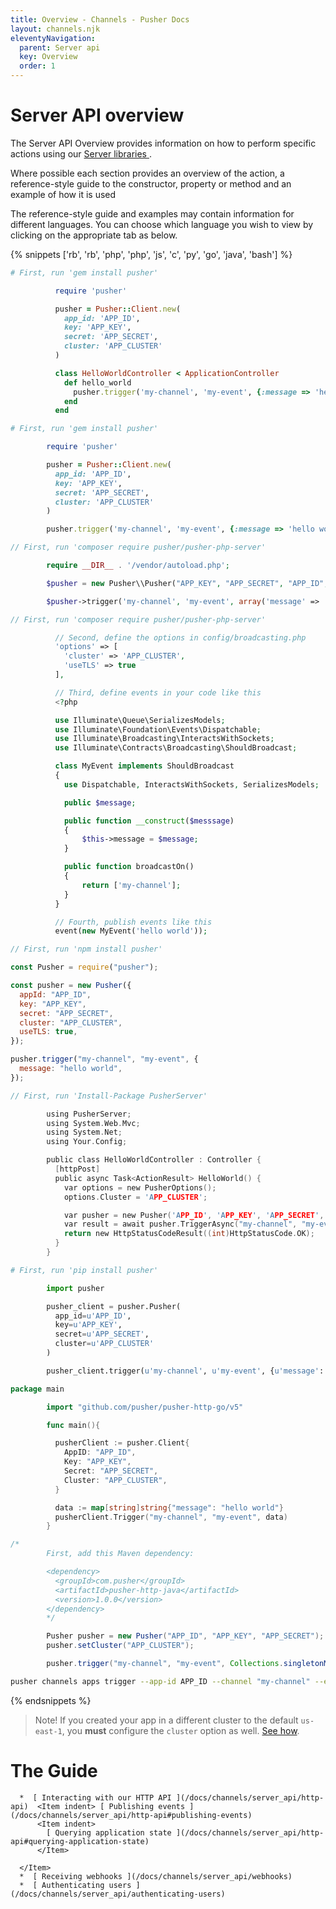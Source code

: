 ```yaml
---
title: Overview - Channels - Pusher Docs
layout: channels.njk
eleventyNavigation:
  parent: Server api
  key: Overview
  order: 1
---
```


# Server API overview

The Server API Overview provides information on how to perform specific actions using our [ Server libraries ](/docs/channels/channels_libraries/libraries) .

Where possible each section provides an overview of the action, a reference-style guide to the constructor, property or method and an example of how it is used

The reference-style guide and examples may contain information for different languages. You can choose which language you wish to view by clicking on the appropriate tab as below.

{% snippets ['rb', 'rb', 'php', 'php', 'js', 'c', 'py', 'go', 'java', 'bash'] %}

```rb
# First, run 'gem install pusher'

          require 'pusher'

          pusher = Pusher::Client.new(
            app_id: 'APP_ID',
            key: 'APP_KEY',
            secret: 'APP_SECRET',
            cluster: 'APP_CLUSTER'
          )

          class HelloWorldController < ApplicationController
            def hello_world
              pusher.trigger('my-channel', 'my-event', {:message => 'hello world'})
            end
          end
```

```rb
# First, run 'gem install pusher'

        require 'pusher'

        pusher = Pusher::Client.new(
          app_id: 'APP_ID',
          key: 'APP_KEY',
          secret: 'APP_SECRET',
          cluster: 'APP_CLUSTER'
        )

        pusher.trigger('my-channel', 'my-event', {:message => 'hello world'})
```

```php
// First, run 'composer require pusher/pusher-php-server'

        require __DIR__ . '/vendor/autoload.php';

        $pusher = new Pusher\\Pusher("APP_KEY", "APP_SECRET", "APP_ID", array('cluster' => 'APP_CLUSTER'));

        $pusher->trigger('my-channel', 'my-event', array('message' => 'hello world'));
```

```php
// First, run 'composer require pusher/pusher-php-server'

          // Second, define the options in config/broadcasting.php
          'options' => [
            'cluster' => 'APP_CLUSTER',
            'useTLS' => true
          ],

          // Third, define events in your code like this
          <?php

          use Illuminate\Queue\SerializesModels;
          use Illuminate\Foundation\Events\Dispatchable;
          use Illuminate\Broadcasting\InteractsWithSockets;
          use Illuminate\Contracts\Broadcasting\ShouldBroadcast;

          class MyEvent implements ShouldBroadcast
          {
            use Dispatchable, InteractsWithSockets, SerializesModels;

            public $message;

            public function __construct($messsage)
            {
                $this->message = $message;
            }

            public function broadcastOn()
            {
                return ['my-channel'];
            }
          }

          // Fourth, publish events like this
          event(new MyEvent('hello world'));
```

```js
// First, run 'npm install pusher'

const Pusher = require("pusher");

const pusher = new Pusher({
  appId: "APP_ID",
  key: "APP_KEY",
  secret: "APP_SECRET",
  cluster: "APP_CLUSTER",
  useTLS: true,
});

pusher.trigger("my-channel", "my-event", {
  message: "hello world",
});
```

```c
// First, run 'Install-Package PusherServer'

        using PusherServer;
        using System.Web.Mvc;
        using System.Net;
        using Your.Config;

        public class HelloWorldController : Controller {
          [httpPost]
          public async Task<ActionResult> HelloWorld() {
            var options = new PusherOptions();
            options.Cluster = 'APP_CLUSTER';

            var pusher = new Pusher('APP_ID', 'APP_KEY', 'APP_SECRET', options);
            var result = await pusher.TriggerAsync("my-channel", "my-event", new { message = "hello world" });
            return new HttpStatusCodeResult((int)HttpStatusCode.OK);
          }
        }
```

```py
# First, run 'pip install pusher'

        import pusher

        pusher_client = pusher.Pusher(
          app_id=u'APP_ID',
          key=u'APP_KEY',
          secret=u'APP_SECRET',
          cluster=u'APP_CLUSTER'
        )

        pusher_client.trigger(u'my-channel', u'my-event', {u'message': u'hello world'})
```

```go
package main

        import "github.com/pusher/pusher-http-go/v5"

        func main(){

          pusherClient := pusher.Client{
            AppID: "APP_ID",
            Key: "APP_KEY",
            Secret: "APP_SECRET",
            Cluster: "APP_CLUSTER",
          }

          data := map[string]string{"message": "hello world"}
          pusherClient.Trigger("my-channel", "my-event", data)
        }
```

```java
/*
        First, add this Maven dependency:

        <dependency>
          <groupId>com.pusher</groupId>
          <artifactId>pusher-http-java</artifactId>
          <version>1.0.0</version>
        </dependency>
        */

        Pusher pusher = new Pusher("APP_ID", "APP_KEY", "APP_SECRET");
        pusher.setCluster("APP_CLUSTER");

        pusher.trigger("my-channel", "my-event", Collections.singletonMap("message", "Hello World"));
```

```bash
pusher channels apps trigger --app-id APP_ID --channel "my-channel" --event "my-event" --message "hello world"
```

{% endsnippets %}

> Note! If you created your app in a different cluster to the default `us-east-1`, you **must** configure the `cluster` option as well. [See how](/docs/channels/miscellaneous/clusters).

# The Guide

      *  [ Interacting with our HTTP API ](/docs/channels/server_api/http-api)  <Item indent> [ Publishing events ](/docs/channels/server_api/http-api#publishing-events)
          <Item indent>
            [ Querying application state ](/docs/channels/server_api/http-api#querying-application-state)
          </Item>

      </Item>
      *  [ Receiving webhooks ](/docs/channels/server_api/webhooks)
      *  [ Authenticating users ](/docs/channels/server_api/authenticating-users)
